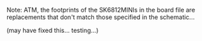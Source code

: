 Note:
ATM, the footprints of the SK6812MINIs in the board file are replacements that don't match those specified in the schematic...

(may have fixed this... testing...)